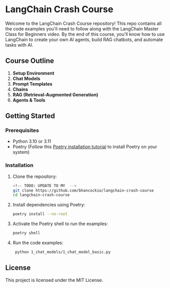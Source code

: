 # LangChain Crash Course

Welcome to the LangChain Crash Course repository! This repo contains all the code examples you'll need to follow along with the LangChain Master Class for Beginners video. By the end of this course, you'll know how to use LangChain to create your own AI agents, build RAG chatbots, and automate tasks with AI.

## Course Outline

1. **Setup Environment**
2. **Chat Models**
3. **Prompt Templates**
4. **Chains**
5. **RAG (Retrieval-Augmented Generation)**
6. **Agents & Tools**

## Getting Started

### Prerequisites

- Python 3.10 or 3.11
- Poetry (Follow this [Poetry installation tutorial](https://python-poetry.org/docs/#installation) to install Poetry on your system)

### Installation

1. Clone the repository:

   ```bash
   <!-- TODO: UPDATE TO MY  -->
   git clone https://github.com/bhancockio/langchain-crash-course
   cd langchain-crash-course
   ```

2. Install dependencies using Poetry:

   ```bash
   poetry install --no-root
   ```


3. Activate the Poetry shell to run the examples:

   ```bash
   poetry shell
   ```

5. Run the code examples:

   ```bash
    python 1_chat_models/1_chat_model_basic.py
   ```

## License

This project is licensed under the MIT License.
